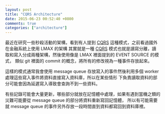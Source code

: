 ```yaml
---
layout: post
title: "CQRS Architecture"
date: 2015-06-23 00:52:40 +0800
comments: true
categories: ["architecture"]
---
```


<!-- more -->

最近在研究一些秒殺活動的架構，看到有人提到 [CQRS] 這種模式，之前看過國外在金融系統上使用 LMAX 的架構
其實就是一種 [CQRS] 模式也就是讀寫分離，讀取和寫入分成兩種架構，然後使用像是 LMAX 裡面提到的 EVENT SOURCE 的模式，
類似 git 裡面的 commit 的概念，將所有的修改視為一種事件存放起來。

這樣的模式通常我會使用 message queue 存放寫入的事件然後利用多個 worker 處理這些寫入事件將資料直接寫入資料庫，所以在某些情形
下負責讀取資料的部分可能會因為延遲寫入導致會查詢不到一些資料。

有些記錄可能會大量更新，哪些部分就放在記憶體中處理，如果有遇到當機之類的災難可能要從 message queue 的部分將資料重新寫回記憶體，
所以有可能需要就 message queue 的事件另外存放一段時間直到資料都寫回到資料庫裡。


[CQRS]:http://martinfowler.com/bliki/CQRS.html